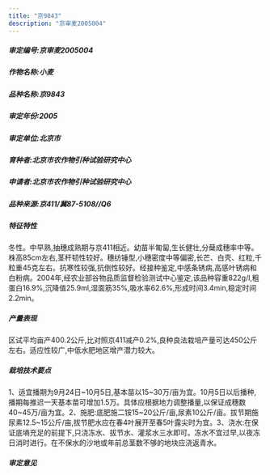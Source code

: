 ```yaml
---
title: "京9843"
description: "京审麦2005004"
---
```

##### 审定编号:京审麦2005004

##### 作物名称:小麦

##### 品种名称:京9843

##### 审定年份:2005

##### 审定单位:北京市

##### 育种者:北京市农作物引种试验研究中心

##### 申请者:北京市农作物引种试验研究中心

##### 品种来源:京411/冀87-5108//Q6

##### 特征特性
冬性。中早熟,抽穗成熟期与京411相近。幼苗半匍匐,生长健壮,分蘖成穗率中等。株高85cm左右,茎杆韧性较好。穗纺锤型,小穗密度中等偏密,长芒、白壳、红粒,千粒重45克左右。抗寒性较强,抗倒性较好。经接种鉴定,中感条锈病,高感叶锈病和白粉病。2004年,经农业部谷物品质监督检验测试中心鉴定,该品种容重822g/l,粗蛋白16.9%,沉降值25.9ml,湿面筋35%,吸水率62.6%,形成时间3.4min,稳定时间2.2min。

##### 产量表现
区试平均亩产400.2公斤,比对照京411减产0.2%,良种良法栽培产量可达450公斤左右。适应性较广,中低水肥地区增产潜力较大。

##### 栽培技术要点
1、适宜播期为9月24日~10月5日,基本苗以15~30万/亩为宜。10月5日以后播种,播期每推迟一天基本苗可增加1.5万。具体应根据地力调整播量,以保证成穗数40~45万/亩为宜。2、施肥:底肥施二铵15~20公斤/亩,尿素10公斤/亩。拔节期施尿素12.5~15公斤/亩,拔节肥水应在春4叶展开至春5叶露尖时为宜。3、浇水:在保证底墒充足的前提下,只浇冻水、拔节水、灌浆水三水即可。冻水不宜过早,以夜冻日消时进行。在不保水的沙地或年前总茎数不够的地块应浇返青水。

##### 审定意见

